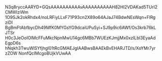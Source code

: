 N3q8ryccAARYD+GQsAAAAAAAAAAvAAAAAAAAAAH82Hl2VDAKad5TUrI2CMWIziWm
1O9SJk2okRhdx4/noLRFiyLLxF71P93cn2X89o64AJaJ74BdwNEsWqn+FlRgziDI
BgBmFtAbfbycDh49MfK0MYGsYG9dcaiUPuSyi+SJ9p9ic6AWf/Os3krb76kLJTSr
H0c3JeOoIOlMcFFuMkcNpnMwU14gc6MBb7WUEzKJmjjMx0xzILbl3EyaAdEgpD6s
hNqkh3TwuWlSYfjhgl01tRcGMAEJgIAABwsBAAEkBvEHARJTD/s/XoYMr7yrzZOW
NonfQcIMcgoBUjkVUwAA
